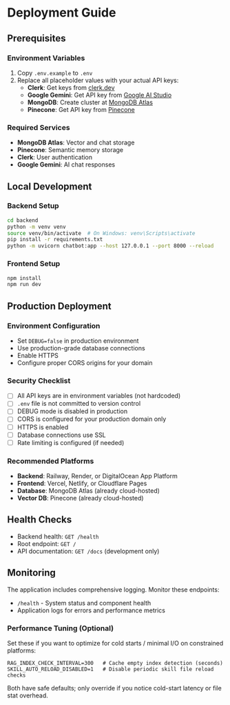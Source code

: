 # Deployment Guide

## Prerequisites

### Environment Variables
1. Copy `.env.example` to `.env`
2. Replace all placeholder values with your actual API keys:
   - **Clerk**: Get keys from [clerk.dev](https://clerk.dev)
   - **Google Gemini**: Get API key from [Google AI Studio](https://makersuite.google.com/app/apikey)
   - **MongoDB**: Create cluster at [MongoDB Atlas](https://cloud.mongodb.com)
   - **Pinecone**: Get API key from [Pinecone](https://pinecone.io)

### Required Services
- **MongoDB Atlas**: Vector and chat storage
- **Pinecone**: Semantic memory storage
- **Clerk**: User authentication
- **Google Gemini**: AI chat responses

## Local Development

### Backend Setup
```bash
cd backend
python -m venv venv
source venv/bin/activate  # On Windows: venv\Scripts\activate
pip install -r requirements.txt
python -m uvicorn chatbot:app --host 127.0.0.1 --port 8000 --reload
```

### Frontend Setup
```bash
npm install
npm run dev
```

## Production Deployment

### Environment Configuration
- Set `DEBUG=false` in production environment
- Use production-grade database connections
- Enable HTTPS
- Configure proper CORS origins for your domain

### Security Checklist
- [ ] All API keys are in environment variables (not hardcoded)
- [ ] `.env` file is not committed to version control
- [ ] DEBUG mode is disabled in production
- [ ] CORS is configured for your production domain only
- [ ] HTTPS is enabled
- [ ] Database connections use SSL
- [ ] Rate limiting is configured (if needed)

### Recommended Platforms
- **Backend**: Railway, Render, or DigitalOcean App Platform
- **Frontend**: Vercel, Netlify, or Cloudflare Pages
- **Database**: MongoDB Atlas (already cloud-hosted)
- **Vector DB**: Pinecone (already cloud-hosted)

## Health Checks

- Backend health: `GET /health`
- Root endpoint: `GET /`
- API documentation: `GET /docs` (development only)

## Monitoring

The application includes comprehensive logging. Monitor these endpoints:
- `/health` - System status and component health
- Application logs for errors and performance metrics

### Performance Tuning (Optional)
Set these if you want to optimize for cold starts / minimal I/O on constrained platforms:

```env
RAG_INDEX_CHECK_INTERVAL=300   # Cache empty index detection (seconds)
SKILL_AUTO_RELOAD_DISABLED=1   # Disable periodic skill file reload checks
```

Both have safe defaults; only override if you notice cold-start latency or file stat overhead.
